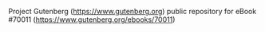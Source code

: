 Project Gutenberg (https://www.gutenberg.org) public repository for
eBook #70011 (https://www.gutenberg.org/ebooks/70011)
